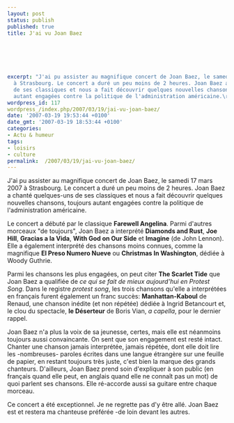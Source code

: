 ```yaml
---
layout: post
status: publish
published: true
title: J'ai vu Joan Baez

  
  



excerpt: "J'ai pu assister au magnifique concert de Joan Baez, le samedi 17 mars 2007
  à Strasbourg. Le concert a duré un peu moins de 2 heures. Joan Baez a chanté quelques-uns
  de ses classiques et nous a fait découvrir quelques nouvelles chansons, toujours
  autant engagées contre la politique de l'administration américaine.\r\n\r\n"
wordpress_id: 117
wordpress_/index.php/2007/03/19/jai-vu-joan-baez/
date: '2007-03-19 19:53:44 +0100'
date_gmt: '2007-03-19 18:53:44 +0100'
categories:
- Actu & humeur
tags:
- loisirs
- culture
permalink:  /2007/03/19/jai-vu-joan-baez/
---
```

<p>J'ai pu assister au magnifique concert de Joan Baez, le samedi 17 mars 2007 à Strasbourg. Le concert a duré un peu moins de 2 heures. Joan Baez a chanté quelques-uns de ses classiques et nous a fait découvrir quelques nouvelles chansons, toujours autant engagées contre la politique de l'administration américaine.</p>
<p><a id="more"></a><a id="more-117"></a></p>
<p>Le concert a débuté par le classique <strong>Farewell Angelina</strong>. Parmi d'autres morceaux "de toujours", Joan Baez a interprété <strong>Diamonds and Rust</strong>, <strong>Joe Hill</strong>, <strong>Gracias a la Vida</strong>, <strong>With God on Our Side</strong> et <strong>Imagine</strong> (de John Lennon). Elle a également interprété des chansons moins connues, comme la magnifique <strong>El Preso Numero Nueve</strong> ou <strong>Christmas In Washington</strong>, dédiée à Woody Guthrie.</p>
<p>Parmi les chansons les plus engagées, on peut citer <strong>The Scarlet Tide</strong> que Joan Baez a qualifiée de <em>ce qui se fait de mieux aujourd'hui en Protest Song</em>. Dans le registre <em>protest song</em>, les trois chansons qu'elle a interprétées en français furent également un franc succès: <strong>Manhattan-Kaboul</strong> de Renaud, une chanson inédite (et non répétée) dédiée à Ingrid Betancourt et, le clou du spectacle, <strong>le Déserteur</strong> de Boris Vian, <em>a capella</em>, pour le dernier rappel.</p>
<p>Joan Baez n'a plus la voix de sa jeunesse, certes, mais elle est néanmoins toujours aussi convaincante. On sent que son engagement est resté intact. Chanter une chanson jamais interprétée, jamais répétée, dont elle doit lire les -nombreuses- paroles écrites dans une langue étrangère sur une feuille de papier, en restant toujours très juste, c'est bien la marque des grands chanteurs. D'ailleurs, Joan Baez prend soin d'expliquer à son public (en français quand elle peut, en anglais quand elle ne connaît pas un mot) de quoi parlent ses chansons. Elle ré-accorde aussi sa guitare entre chaque morceau.</p>
<p>Ce concert a été exceptionnel. Je ne regrette pas d'y être allé. Joan Baez est et restera ma chanteuse préférée -de loin devant les autres.</p>
